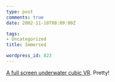 ```yaml
---
type: post
comments: true
date: 2002-11-18T08:09:00Z

tags:
- Uncategorized
title: Immersed

wordpress_id: 823
---
```


[A full screen underwater cubic VR](http://www.panoramas.dk/tulamben.html). Pretty!
